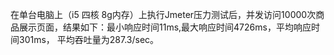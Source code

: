 在单台电脑上（i5 四核 8g内存）上执行Jmeter压力测试后，并发访问10000次商品展示页面，结果如下：最小响应时间11ms,最大响应时间4726ms，平均响应时间301ms，
平均吞吐量为287.3/sec。
